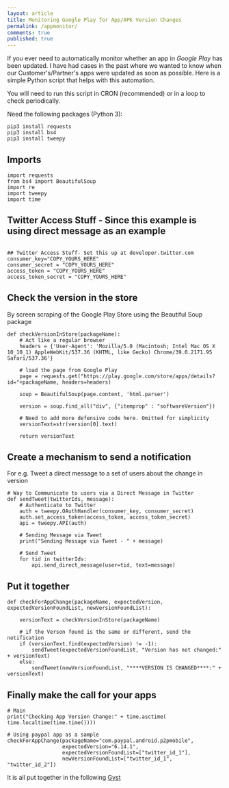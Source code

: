 ```yaml
---
layout: article
title: Monitoring Google Play for App/APK Version Changes
permalink: /appmonitor/
comments: true
published: true
---
```

If you ever need to automatically monitor whether an app in *Google Play* has been updated. I have had cases in the past where we wanted to know when our Customer's/Partner's apps were updated as soon as possible. Here is a simple Python script that helps with this automation.

You will need to run this script in CRON (recommended) or in a loop to check periodically.

Need the following packages (Python 3):

```
pip3 install requests
pip3 install bs4
pip3 install tweepy

```

## Imports
```
import requests
from bs4 import BeautifulSoup
import re
import tweepy
import time
```

## Twitter Access Stuff - Since this example is using direct message as an example

```

## Twitter Access Stuff- Set this up at developer.twitter.com
consumer_key="COPY_YOURS_HERE"
consumer_secret = "COPY_YOURS_HERE"
access_token = "COPY_YOURS_HERE"
access_token_secret = "COPY_YOURS_HERE"
```

## Check the version in the store
By screen scraping of the Google Play Store using the Beautiful Soup package

```
def checkVersionInStore(packageName):
    # Act like a regular browser
    headers = {'User-Agent': 'Mozilla/5.0 (Macintosh; Intel Mac OS X 10_10_1) AppleWebKit/537.36 (KHTML, like Gecko) Chrome/39.0.2171.95 Safari/537.36'}

    # load the page from Google Play
    page = requests.get("https://play.google.com/store/apps/details?id="+packageName, headers=headers)

    soup = BeautifulSoup(page.content, 'html.parser')

    version = soup.find_all("div", {"itemprop" : "softwareVersion"})

    # Need to add more defensive code here. Omitted for simplicity
    versionText=str(version[0].text)

    return versionText
```

## Create a mechanism to send a notification
For e.g. Tweet a direct message to a set of users about the change in version

```
# Way to Communicate to users via a Direct Message in Twitter
def sendTweet(twitterIds, message):
    # Authenticate to Twitter
    auth = tweepy.OAuthHandler(consumer_key, consumer_secret)
    auth.set_access_token(access_token, access_token_secret)
    api = tweepy.API(auth)

    # Sending Message via Tweet
    print("Sending Message via Tweet - " + message)

    # Send Tweet
    for tid in twitterIds:
        api.send_direct_message(user=tid, text=message)
```

## Put it together
```
def checkForAppChange(packageName, expectedVersion, expectedVersionFoundList, newVersionFoundList):

    versionText = checkVersionInStore(packageName)

    # if the Verson found is the same or different, send the notification
    if (versionText.find(expectedVersion) != -1):
        sendTweet(expectedVersionFoundList, "Version has not changed:" + versionText)
    else:
        sendTweet(newVersionFoundList, "****VERSION IS CHANGED****:" + versionText)
```

## Finally make the call for your apps


```
# Main
print("Checking App Version Change:" + time.asctime( time.localtime(time.time())))

# Using paypal app as a sample
checkForAppChange(packageName="com.paypal.android.p2pmobile",
                  expectedVersion="6.14.1",
                  expectedVersionFoundList=["twitter_id_1"],
                  newVersionFoundList=["twitter_id_1", "twitter_id_2"])

```

It is all put together in the following [Gyst](https://gist.github.com/rrama08/00cde3ae94de71330d3ad95ef8859cdd)
